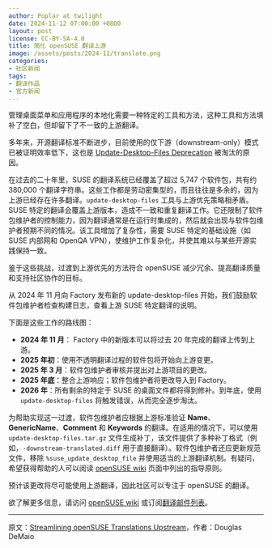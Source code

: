 ```yaml
---
author: Poplar at twilight
date: 2024-11-12 07:00:00 +0800
layout: post
license: CC-BY-SA-4.0
title: 简化 openSUSE 翻译上游
image: /assets/posts/2024-11/translate.png
categories:
- 社区新闻
tags:
- 翻译作品
- 官方新闻
---
```


管理桌面菜单和应用程序的本地化需要一种特定的工具和方法，这种工具和方法填补了空白，但却留下了不一致的上游翻译。

多年来，开源翻译标准不断进步，目前使用的仅下游（downstream-only）模式已被证明效率低下，这也是 [Update-Desktop-Files Deprecation] 被淘汰的原因。

[Update-Desktop-Files Deprecation]: https://en.opensuse.org/openSUSE:Update-desktop-files_deprecation

在过去的二十年里，SUSE 的翻译系统已经覆盖了超过 5,747 个软件包，共有约 380,000 个翻译字符串。这些工作都是劳动密集型的，而且往往是多余的，因为上游已经存在许多翻译。`update-desktop-files` 工具与上游优先策略相矛盾。SUSE 特定的翻译会覆盖上游版本，造成不一致和重复翻译工作。它还限制了软件包维护者的控制能力，因为翻译通常是在运行时集成的，然后就会出现与软件包维护者预期不同的情况。该工具增加了复杂性，需要 SUSE 特定的基础设施（如 SUSE 内部网和 OpenQA VPN），使维护工作复杂化，并使其难以与某些开源实践保持一致。

鉴于这些挑战，过渡到上游优先的方法符合 openSUSE 减少冗余、提高翻译质量和支持社区协作的目标。

从 2024 年 11 月向 Factory 发布新的 update-desktop-files 开始，我们鼓励软件包维护者检查构建日志，查看上游 SUSE 特定翻译的说明。

下面是这些工作的路线图：

- **2024 年 11 月**： Factory 中的新版本可以将过去 20 年完成的翻译上传到上游。
- **2025 年初**：使用不透明翻译过程的软件包将开始向上游变更。
- **2025 年 3 月**：软件包维护者审核并提出对上游项目的更改。
- **2025 年底**：整合上游响应；软件包维护者将更改导入到 Factory。
- **2026 年**：所有剩余的特定于 SUSE 的桌面文件都将得到修补。到年底，使用 `update-desktop-files` 将触发错误，从而完全逐步淘汰。

为帮助实现这一过渡，软件包维护者应根据上游标准验证 **Name**、**GenericName**、**Comment** 和 **Keywords** 的翻译。在适用的情况下，可以使用 `update-desktop-files.tar.gz` 文件生成补丁，该文件提供了多种补丁格式（例如，`-downstream-translated.diff` 用于直接翻译）。软件包维护者还应更新规范文件，移除 `%suse_update_desktop_file` 并使用适当的上游翻译机制。有疑问，希望获得帮助的人可以阅读 [openSUSE wiki] 页面中列出的指导原则。

[openSUSE wiki]: https://en.opensuse.org/openSUSE:Update-desktop-files_deprecation

预计该更改将尽可能使用上游翻译，因此社区可以专注于 openSUSE 的翻译。

欲了解更多信息，请访问 [openSUSE wiki] 或订阅[翻译邮件列表]。

[翻译邮件列表]: https://lists.opensuse.org/archives/list/translation@lists.opensuse.org/

----

原文：[Streamlining openSUSE Translations Upstream](https://news.opensuse.org/2024/11/11/streamlining-translations/)，作者：Douglas DeMaio